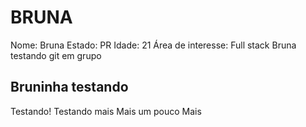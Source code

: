 # BRUNA
Nome: Bruna 
Estado: PR 
Idade: 21 
Área de interesse: Full stack
Bruna testando git em grupo 
## Bruninha testando
Testando!
Testando mais 
Mais um pouco
Mais